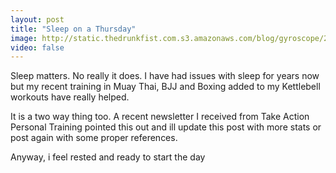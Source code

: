 ```yaml
---
layout: post
title: "Sleep on a Thursday"
image: http://static.thedrunkfist.com.s3.amazonaws.com/blog/gyroscope/2016-07-08-sleep-data_1.jpg
video: false
---
```


Sleep matters. No really it does. I have had issues with sleep for years now but my recent training in Muay Thai, BJJ and Boxing added to my Kettlebell workouts have really helped. 

It is a two way thing too. A recent newsletter I received from Take Action Personal Training pointed this out and ill update this post with more stats or post again with some proper references. 

Anyway, i feel rested and ready to start the day